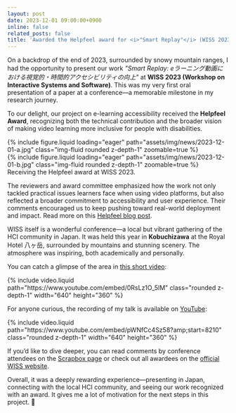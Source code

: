 ```yaml
---
layout: post
date: 2023-12-01 09:00:00+0900
inline: false
related_posts: false
title: 'Awarded the Helpfeel award for <i>"Smart Replay"</i> (WISS 2023) 🎉'
---
```


On a backdrop of the end of 2023, surrounded by snowy mountain ranges, I had the opportunity to present our work _"Smart Replay: eラーニング動画における視覚的・時間的アクセシビリティの向上"_ at **WISS 2023 (Workshop on Interactive Systems and Software)**. This was my very first oral presentation of a paper at a conference—a memorable milestone in my research journey.

To our delight, our project on e-learning accessibility received the **Helpfeel Award**, recognizing both the technical contribution and the broader vision of making video learning more inclusive for people with disabilities.

<div class="row justify-content-center">
    <div class="col-md-10">
        <div class="row mt-3">
            <div class="col-sm mt-3 mt-md-0">
                {% include figure.liquid loading="eager" path="assets/img/news/2023-12-01-a.jpg" class="img-fluid rounded z-depth-1" zoomable=true %}
            </div>
            <div class="col-sm mt-3 mt-md-0">
                {% include figure.liquid loading="eager" path="assets/img/news/2023-12-01-b.jpg" class="img-fluid rounded z-depth-1" zoomable=true %}
            </div>
        </div>
        <div class="caption">
            Receiving the Helpfeel award at WISS 2023.
        </div>
    </div>
</div>

The reviewers and award committee emphasized how the work not only tackled practical issues learners face when using video platforms, but also reflected a broader commitment to accessibility and user experience. Their comments encouraged us to keep pushing toward real-world deployment and impact. Read more on this [Helpfeel blog post](https://blog.notainc.com/entry/2023/12/11/165959).

WISS itself is a wonderful conference—a local but vibrant gathering of the HCI community in Japan. It was held this year in **Kobuchizawa** at the Royal Hotel 八ヶ岳, surrounded by mountains and stunning scenery. The atmosphere was inspiring, both academically and personally.

You can catch a glimpse of the area in [this short video](https://www.youtube.com/watch?v=0RsLz1O_5lM):

<div class="row justify-content-center mt-3">
    <div>
        {% include video.liquid path="https://www.youtube.com/embed/0RsLz1O_5lM" class="rounded z-depth-1" width="640" height="360" %}
    </div>
</div>

For anyone curious, the recording of my talk is available on [YouTube](https://youtu.be/pWNfCc4Sz58?t=8210):

<div class="row justify-content-center mt-3">
    <div>
        {% include video.liquid path="https://www.youtube.com/embed/pWNfCc4Sz58?amp;start=8210" class="rounded z-depth-1" width="640" height="360" %}
    </div>
</div>

If you’d like to dive deeper, you can read comments by conference attendees on the [Scrapbox page](https://scrapbox.io/WISS2023/04_Smart_Replay:_e%E3%83%A9%E3%83%BC%E3%83%8B%E3%83%B3%E3%82%B0%E5%8B%95%E7%94%BB%E3%81%AB%E3%81%8A%E3%81%91%E3%82%8B%E8%A6%96%E8%A6%9A%E7%9A%84%E3%83%BB%E6%99%82%E9%96%93%E7%9A%84%E3%82%A2%E3%82%AF%E3%82%BB%E3%82%B7%E3%83%93%E3%83%AA%E3%83%86%E3%82%A3%E3%81%AE%E5%90%91%E4%B8%8A) or check out all awardees on the [official WISS website](https://www.wiss.org/WISS2023/award.html).

Overall, it was a deeply rewarding experience—presenting in Japan, connecting with the local HCI community, and seeing our work recognized with an award. It gives me a lot of motivation for the next steps in this project. 💪
